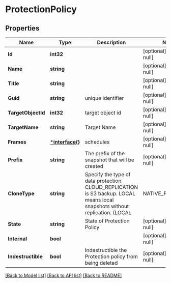 # ProtectionPolicy

## Properties
Name | Type | Description | Notes
------------ | ------------- | ------------- | -------------
**Id** | **int32** |  | [optional] [default to null]
**Name** | **string** |  | [optional] [default to null]
**Title** | **string** |  | [optional] [default to null]
**Guid** | **string** | unique identifier | [optional] [default to null]
**TargetObjectId** | **int32** | target object id | [optional] [default to null]
**TargetName** | **string** | Target Name | [optional] [default to null]
**Frames** | [***interface{}**](interface{}.md) | schedules | [optional] [default to null]
**Prefix** | **string** | The prefix of the snapshot that will be created | [optional] [default to null]
**CloneType** | **string** | Specify the type of data protection. CLOUD_REPLICATION is S3 backup. LOCAL means local snapshots without replication. (LOCAL | NATIVE_REPLICATION | CLOUD_REPLICATION) | [optional] [default to null]
**State** | **string** | State of Protection Policy | [optional] [default to null]
**Internal** | **bool** |  | [optional] [default to null]
**Indestructible** | **bool** | Indestructible the Protection policy from being deleted | [optional] [default to null]

[[Back to Model list]](../README.md#documentation-for-models) [[Back to API list]](../README.md#documentation-for-api-endpoints) [[Back to README]](../README.md)


